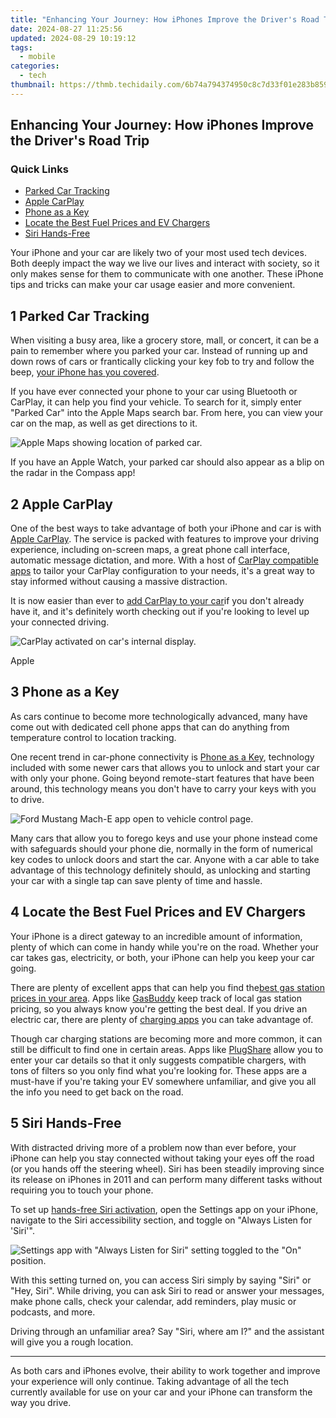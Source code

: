 ```yaml
---
title: "Enhancing Your Journey: How iPhones Improve the Driver's Road Trip"
date: 2024-08-27 11:25:56
updated: 2024-08-29 10:19:12
tags:
  - mobile
categories:
  - tech
thumbnail: https://thmb.techidaily.com/6b74a794374950c8c7d33f01e283b8595a0e02efb75345cb412052a7193f6b01.jpg
---
```


## Enhancing Your Journey: How iPhones Improve the Driver's Road Trip

### Quick Links

* [Parked Car Tracking](https://extra-hints.techidaily.com/2024-approved-color-mastery-simple-steps-in-photoshop/)
* [Apple CarPlay](https://extra-guidance.techidaily.com/stitching-pictures-and-chords-into-compelling-narratives-for-2024/)
* [Phone as a Key](https://blog-min.techidaily.com/how-to-reset-iphone-xr-without-itunes-drfone-by-drfone-ios-system-repair-ios-system-repair/)
* [Locate the Best Fuel Prices and EV Chargers](https://facebook-video-content.techidaily.com/turn-fb-hd-videos-into-high-quality-mp4-free-online-method-unveiled-for-2024/)
* [Siri Hands-Free](https://android-transfer.techidaily.com/in-2024-5-ways-to-teach-you-to-transfer-files-from-motorola-moto-g73-5g-to-other-android-devices-easily-drfone-by-drfone-transfer-from-android-transfer-from-android/)

 Your iPhone and your car are likely two of your most used tech devices. Both deeply impact the way we live our lives and interact with society, so it only makes sense for them to communicate with one another. These iPhone tips and tricks can make your car usage easier and more convenient.

## 1  Parked Car Tracking 

 When visiting a busy area, like a grocery store, mall, or concert, it can be a pain to remember where you parked your car. Instead of running up and down rows of cars or frantically clicking your key fob to try and follow the beep, [your iPhone has you covered](https://audio-editing.techidaily.com/new-top-10-gaming-voice-modification-tools-rankings-and-analysis-for-2024/).

 If you have ever connected your phone to your car using Bluetooth or CarPlay, it can help you find your vehicle. To search for it, simply enter "Parked Car" into the Apple Maps search bar. From here, you can view your car on the map, as well as get directions to it.

![Apple Maps showing location of parked car.](https://static1.howtogeekimages.com/wordpress/wp-content/uploads/2024/07/img_5029.jpg) 

 If you have an Apple Watch, your parked car should also appear as a blip on the radar in the Compass app!

## 2  Apple CarPlay 

 One of the best ways to take advantage of both your iPhone and car is with [Apple CarPlay](https://facebook-video-share.techidaily.com/precision-cinematography-ideal-lenses-for-digital-storytellers-for-2024/). The service is packed with features to improve your driving experience, including on-screen maps, a great phone call interface, automatic message dictation, and more. With a host of [CarPlay compatible apps](https://extra-resources.techidaily.com/2024-approved-breaking-barriers-in-text-animation-with-no-cost-tools/) to tailor your CarPlay configuration to your needs, it's a great way to stay informed without causing a massive distraction.

 It is now easier than ever to [add CarPlay to your car](https://youtube-web.techidaily.com/ed-dazzle-and-stand-out-50-free-youtube-branding-pieces/)if you don't already have it, and it's definitely worth checking out if you're looking to level up your connected driving.

![CarPlay activated on car's internal display.](https://static1.howtogeekimages.com/wordpress/wp-content/uploads/2024/07/screenshot-2024-07-10-at-6-31-19-pm.png) 

Apple

## 3  Phone as a Key 

 As cars continue to become more technologically advanced, many have come out with dedicated cell phone apps that can do anything from temperature control to location tracking.

 One recent trend in car-phone connectivity is [Phone as a Key](https://fake-location.techidaily.com/complete-tutorial-to-use-vpna-to-fake-gps-location-on-oppo-a78-5g-drfone-by-drfone-virtual-android/), technology included with some newer cars that allows you to unlock and start your car with only your phone. Going beyond remote-start features that have been around, this technology means you don't have to carry your keys with you to drive.

![Ford Mustang Mach-E app open to vehicle control page.](https://static1.howtogeekimages.com/wordpress/wp-content/uploads/2024/07/img_d52e813ef024-1.jpg) 

 Many cars that allow you to forego keys and use your phone instead come with safeguards should your phone die, normally in the form of numerical key codes to unlock doors and start the car. Anyone with a car able to take advantage of this technology definitely should, as unlocking and starting your car with a single tap can save plenty of time and hassle.

## 4  Locate the Best Fuel Prices and EV Chargers 

 Your iPhone is a direct gateway to an incredible amount of information, plenty of which can come in handy while you're on the road. Whether your car takes gas, electricity, or both, your iPhone can help you keep your car going.

 There are plenty of excellent apps that can help you find the[best gas station prices in your area](https://extra-skills.techidaily.com/mastering-digital-compositing-with-kinemasters-gs-capabilities-for-2024/). Apps like [GasBuddy](https://www.google.com/url?sa=t&source=web&rct=j&opi=89978449&url=https://apps.apple.com/us/app/gasbuddy-find-pay-for-gas/id406719683&ved=2ahUKEwiF3oPIy52HAxXZElkFHS7ZDqkQFnoECDgQAQ&usg=AOvVaw3%5FEwQiksOUrMXisEY2ygjZ) keep track of local gas station pricing, so you always know you're getting the best deal. If you drive an electric car, there are plenty of [charging apps](https://blog-min.techidaily.com/in-2024-how-to-teleport-your-gps-location-on-infinix-hot-30-5g-drfone-by-drfone-virtual-android/) you can take advantage of.

 Though car charging stations are becoming more and more common, it can still be difficult to find one in certain areas. Apps like [PlugShare](https://www.google.com/url?sa=t&source=web&rct=j&opi=89978449&url=https://apps.apple.com/us/app/plugshare/id421788217&ved=2ahUKEwjLtt%5FazZ2HAxWuFlkFHedEC5MQFnoECBMQAQ&usg=AOvVaw3468s0laei2GXxGtpEpica) allow you to enter your car details so that it only suggests compatible chargers, with tons of filters so you only find what you're looking for. These apps are a must-have if you're taking your EV somewhere unfamiliar, and give you all the info you need to get back on the road.

## 5  Siri Hands-Free 

 With distracted driving more of a problem now than ever before, your iPhone can help you stay connected without taking your eyes off the road (or you hands off the steering wheel). Siri has been steadily improving since its release on iPhones in 2011 and can perform many different tasks without requiring you to touch your phone.

 To set up [hands-free Siri activation](https://iphone-unlock.techidaily.com/in-2024-unlocking-apple-iphone-8-lock-screen-3-foolproof-methods-that-actually-work-drfone-by-drfone-ios/), open the Settings app on your iPhone, navigate to the Siri accessibility section, and toggle on "Always Listen for 'Siri'".

![Settings app with "Always Listen for Siri" setting toggled to the "On" position.](https://static1.howtogeekimages.com/wordpress/wp-content/uploads/2024/07/img_5043.jpg) 

 With this setting turned on, you can access Siri simply by saying "Siri" or "Hey, Siri". While driving, you can ask Siri to read or answer your messages, make phone calls, check your calendar, add reminders, play music or podcasts, and more.

 Driving through an unfamiliar area? Say "Siri, where am I?" and the assistant will give you a rough location.

---

 As both cars and iPhones evolve, their ability to work together and improve your experience will only continue. Taking advantage of all the tech currently available for use on your car and your iPhone can transform the way you drive.

<ins class="adsbygoogle"
     style="display:block"
     data-ad-format="autorelaxed"
     data-ad-client="ca-pub-7571918770474297"
     data-ad-slot="1223367746"></ins>



<ins class="adsbygoogle"
     style="display:block"
     data-ad-client="ca-pub-7571918770474297"
     data-ad-slot="8358498916"
     data-ad-format="auto"
     data-full-width-responsive="true"></ins>
